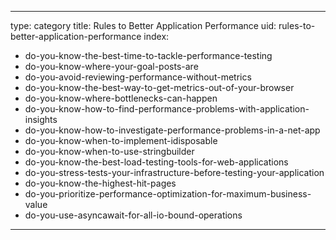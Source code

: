 
---
type: category
title: Rules to Better Application Performance
uid: rules-to-better-application-performance
index:
 - do-you-know-the-best-time-to-tackle-performance-testing
 - do-you-know-where-your-goal-posts-are
 - do-you-avoid-reviewing-performance-without-metrics
 - do-you-know-the-best-way-to-get-metrics-out-of-your-browser
 - do-you-know-where-bottlenecks-can-happen
 - do-you-know-how-to-find-performance-problems-with-application-insights
 - do-you-know-how-to-investigate-performance-problems-in-a-net-app
 - do-you-know-when-to-implement-idisposable
 - do-you-know-when-to-use-stringbuilder
 - do-you-know-the-best-load-testing-tools-for-web-applications
 - do-you-stress-tests-your-infrastructure-before-testing-your-application
 - do-you-know-the-highest-hit-pages
 - do-you-prioritize-performance-optimization-for-maximum-business-value
 - do-you-use-asyncawait-for-all-io-bound-operations
---



